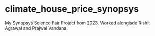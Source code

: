 # climate_house_price_synopsys

My Synopsys Science Fair Project from 2023. Worked alongisde Rishit Agrawal and Prajwal Vandana.
